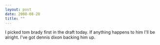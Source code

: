 ```yaml
---
layout: post
date: 2008-08-28
title: ""
---
```

I picked tom brady first in the draft today. If anything happens to him I'll be alright. I've got dennis dixon backing him up.